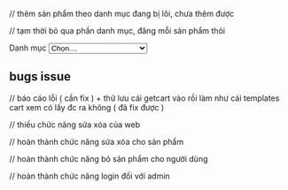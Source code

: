 // thêm sản phẩm theo danh mục đang bị lôi, chưa thêm được

// tạm thời bỏ qua phần danh mục, đăng mỗi sản phẩm thôi

<div class="col-auto my-1">
    <label class="mr-sm-2" for="list">Danh mục</label>
    <select class="custom-select mr-sm-2" name="list">
        <option selected>Chọn....</option>
        <% for (var i = 0; i < Category.length; i++) { %>
        <option value="<%= Category[i]._id %>"><%= Category[i].name %></option>
        <% } %>
    </select>
</div>


bugs issue
---------------------------------------------------------------------------------------

// báo cáo lỗi ( cần fix )
    + thử lưu cái getcart vào rồi làm như cái templates cart xem có lấy đc ra không ( đã fix được )

// thiếu chức năng sửa xóa của web

// hoàn thành chức năng sửa xóa cho sản phẩm

// hoàn thành chức năng bỏ sản phẩm cho người dùng

// hoàn thành chức năng login đối với admin